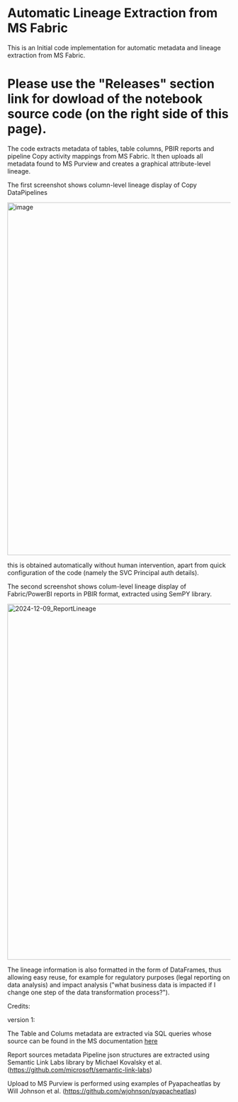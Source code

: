 # Automatic Lineage Extraction from MS Fabric

This is an Initial code implementation for automatic metadata and lineage extraction from MS Fabric.
# Please use the "Releases" section link for dowload of the notebook source code (on the right side of this page).

The code extracts metadata of tables, table columns, PBIR reports and pipeline Copy activity mappings from MS Fabric.
It then uploads all metadata found to MS Purview and creates a graphical attribute-level lineage.

The first screenshot shows column-level lineage display of Copy DataPipelines

<img width="797" alt="image" src="https://github.com/user-attachments/assets/6169652b-24ed-4fd0-ade9-16a3a3f2501c">

this is obtained automatically without human intervention, apart from quick configuration of the code (namely the SVC Principal auth details).

The second screenshot shows colum-level lineage display of Fabric/PowerBI reports in PBIR format, extracted using SemPY library.

<img width="804" alt="2024-12-09_ReportLineage" src="https://github.com/user-attachments/assets/3087e579-6bbf-43ba-b869-8a38dfab7fdb">

The lineage information is also formatted in the form of DataFrames, thus allowing easy reuse, for example for regulatory purposes (legal reporting on data analysis) and impact analysis ("what business data is impacted if I change one step of the data transformation process?").



Credits:

version 1: 

The Table and Colums metadata are extracted via SQL queries whose source can be found in the MS documentation [here](https://learn.microsoft.com/en-us/sql/relational-databases/system-catalog-views/querying-the-sql-server-system-catalog-faq?view=fabric#_FAQ31) 

Report sources metadata Pipeline json structures are extracted using Semantic Link Labs library by Michael Kovalsky et al. (https://github.com/microsoft/semantic-link-labs)

Upload to MS Purview is performed using examples of Pyapacheatlas by Will Johnson et al. (https://github.com/wjohnson/pyapacheatlas)
